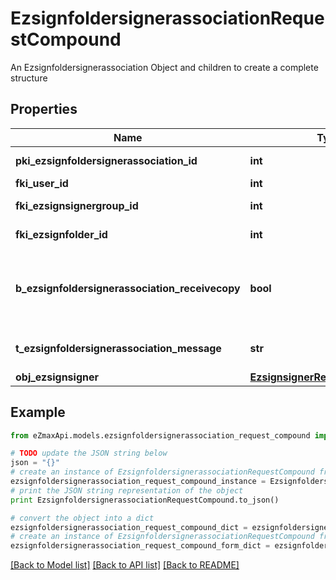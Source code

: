 # EzsignfoldersignerassociationRequestCompound

An Ezsignfoldersignerassociation Object and children to create a complete structure

## Properties
Name | Type | Description | Notes
------------ | ------------- | ------------- | -------------
**pki_ezsignfoldersignerassociation_id** | **int** | The unique ID of the Ezsignfoldersignerassociation | [optional] 
**fki_user_id** | **int** | The unique ID of the User | [optional] 
**fki_ezsignsignergroup_id** | **int** | The unique ID of the Ezsignsignergroup | [optional] 
**fki_ezsignfolder_id** | **int** | The unique ID of the Ezsignfolder | 
**b_ezsignfoldersignerassociation_receivecopy** | **bool** | If this flag is true. The signatory will receive a copy of every signed Ezsigndocument even if it ain&#39;t required to sign the document. | [optional] 
**t_ezsignfoldersignerassociation_message** | **str** | A custom text message that will be added to the email sent. | [optional] 
**obj_ezsignsigner** | [**EzsignsignerRequestCompound**](EzsignsignerRequestCompound.md) |  | [optional] 

## Example

```python
from eZmaxApi.models.ezsignfoldersignerassociation_request_compound import EzsignfoldersignerassociationRequestCompound

# TODO update the JSON string below
json = "{}"
# create an instance of EzsignfoldersignerassociationRequestCompound from a JSON string
ezsignfoldersignerassociation_request_compound_instance = EzsignfoldersignerassociationRequestCompound.from_json(json)
# print the JSON string representation of the object
print EzsignfoldersignerassociationRequestCompound.to_json()

# convert the object into a dict
ezsignfoldersignerassociation_request_compound_dict = ezsignfoldersignerassociation_request_compound_instance.to_dict()
# create an instance of EzsignfoldersignerassociationRequestCompound from a dict
ezsignfoldersignerassociation_request_compound_form_dict = ezsignfoldersignerassociation_request_compound.from_dict(ezsignfoldersignerassociation_request_compound_dict)
```
[[Back to Model list]](../README.md#documentation-for-models) [[Back to API list]](../README.md#documentation-for-api-endpoints) [[Back to README]](../README.md)


